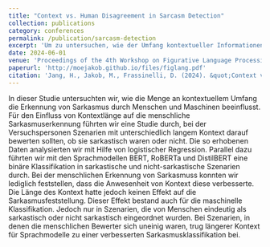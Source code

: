 ```yaml
---
title: "Context vs. Human Disagreement in Sarcasm Detection"
collection: publications
category: conferences
permalink: /publication/sarcasm-detection
excerpt: 'Um zu untersuchen, wie der Umfang kontextueller Informationen die Erkennung von Sarkasmus durch Menschen und Maschinen beeinflusst nutzen wir in dieser Studie statistische Methoden und Sprachmodelle.'
date: 2024-06-01
venue: 'Proceedings of the 4th Workshop on Figurative Language Processing (FigLang 2024)'
paperurl: 'http://moejakob.github.io/files/figlang.pdf'
citation: 'Jang, H., Jakob, M., Frassinelli, D. (2024). &quot;Context vs. Human Disagreement in Sarcasm Detection.&quot; <i>Proceedings of the 4th Workshop on Figurative Language Processing (FigLang 2024)</i>. 1-7.'
---
```


In dieser Studie untersuchten wir, wie die Menge an kontextuellem Umfang die Erkennung von Sarkasmus durch Menschen und Maschinen beeinflusst. Für den Einfluss von Kontextlänge auf die menschliche Sarkasmuserkennung führten wir eine Studie durch, bei der Versuchspersonen Szenarien mit unterschiedlich langem Kontext darauf bewerten sollten, ob sie sarkastisch waren oder nicht. Die so erhobenen Daten analysierten wir mit Hilfe von logistischer Regression. Parallel dazu führten wir mit den Sprachmodellen BERT, RoBERTa und DistilBERT eine binäre Klassifikation in sarkastische und nicht-sarkastische Szenarien durch. Bei der menschlichen Erkennung von Sarkasmuss konnten wir lediglich feststellen, dass die Anwesenheit von Kontext diese verbesserte. Die Länge des Kontext hatte jedoch keinen Effekt auf die Sarkasmusfeststellung. Dieser Effekt bestand auch für die maschinelle Klassifikation. Jedoch nur in Szenarien, die von Menschen eindeutig als sarkastisch oder nicht sarkastisch eingeordnet wurden. Bei Szenarien, in denen die menschlichen Bewerter sich uneinig waren, trug längerer Kontext für Sprachmodelle zu einer verbesserten Sarkasmusklassifikation bei.
